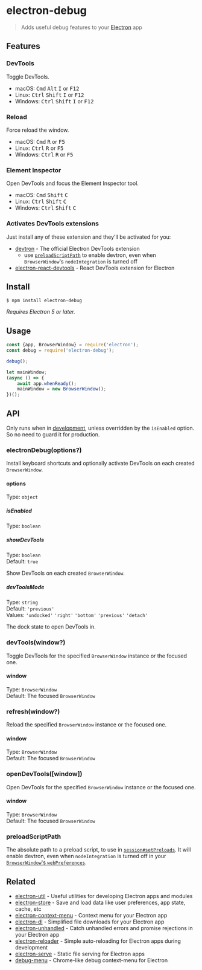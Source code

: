 # electron-debug

> Adds useful debug features to your [Electron](https://electronjs.org) app

## Features

### DevTools

Toggle DevTools.

- macOS: <kbd>Cmd</kbd> <kbd>Alt</kbd> <kbd>I</kbd> or <kbd>F12</kbd>
- Linux: <kbd>Ctrl</kbd> <kbd>Shift</kbd> <kbd>I</kbd> or <kbd>F12</kbd>
- Windows: <kbd>Ctrl</kbd> <kbd>Shift</kbd> <kbd>I</kbd> or <kbd>F12</kbd>

### Reload

Force reload the window.

- macOS: <kbd>Cmd</kbd> <kbd>R</kbd> or <kbd>F5</kbd>
- Linux: <kbd>Ctrl</kbd> <kbd>R</kbd> or <kbd>F5</kbd>
- Windows: <kbd>Ctrl</kbd> <kbd>R</kbd> or <kbd>F5</kbd>

### Element Inspector

Open DevTools and focus the Element Inspector tool.

- macOS: <kbd>Cmd</kbd> <kbd>Shift</kbd> <kbd>C</kbd>
- Linux: <kbd>Ctrl</kbd> <kbd>Shift</kbd> <kbd>C</kbd>
- Windows: <kbd>Ctrl</kbd> <kbd>Shift</kbd> <kbd>C</kbd>

### Activates DevTools extensions

Just install any of these extension and they'll be activated for you:

- [devtron](https://electronjs.org/devtron) - The official Electron DevTools extension
  - use [`preloadScriptPath`](#preloadScriptPath) to enable devtron, even when `BrowserWindow`'s `nodeIntegration` is turned off
- [electron-react-devtools](https://github.com/firejune/electron-react-devtools) - React DevTools extension for Electron

## Install

```
$ npm install electron-debug
```

*Requires Electron 5 or later.*

## Usage

```js
const {app, BrowserWindow} = require('electron');
const debug = require('electron-debug');

debug();

let mainWindow;
(async () => {
	await app.whenReady();
	mainWindow = new BrowserWindow();
})();
```

## API

Only runs when in [development](https://github.com/sindresorhus/electron-is-dev), unless overridden by the `isEnabled` option. So no need to guard it for production.

### electronDebug(options?)

Install keyboard shortcuts and optionally activate DevTools on each created `BrowserWindow`.

#### options

Type: `object`

##### isEnabled

Type: `boolean`

##### showDevTools

Type: `boolean`\
Default: `true`

Show DevTools on each created `BrowserWindow`.

##### devToolsMode

Type: `string`\
Default: `'previous'`\
Values: `'undocked'` `'right'` `'bottom'` `'previous'` `'detach'`

The dock state to open DevTools in.

### devTools(window?)

Toggle DevTools for the specified `BrowserWindow` instance or the focused one.

#### window

Type: `BrowserWindow`\
Default: The focused `BrowserWindow`

### refresh(window?)

Reload the specified `BrowserWindow` instance or the focused one.

#### window

Type: `BrowserWindow`\
Default: The focused `BrowserWindow`

### openDevTools([window])

Open DevTools for the specified `BrowserWindow` instance or the focused one.

#### window

Type: `BrowserWindow`\
Default: The focused `BrowserWindow`

### preloadScriptPath

The absolute path to a preload script, to use in [`session#setPreloads`](https://www.electronjs.org/docs/api/session#sessetpreloadspreloads).
It will enable devtron, even when `nodeIntegration` is turned off in your [`BrowserWindow`'s `webPreferences`](https://www.electronjs.org/docs/api/browser-window#new-browserwindowoptions).

## Related

- [electron-util](https://github.com/sindresorhus/electron-util) - Useful utilities for developing Electron apps and modules
- [electron-store](https://github.com/sindresorhus/electron-store) - Save and load data like user preferences, app state, cache, etc
- [electron-context-menu](https://github.com/sindresorhus/electron-context-menu) - Context menu for your Electron app
- [electron-dl](https://github.com/sindresorhus/electron-dl) - Simplified file downloads for your Electron app
- [electron-unhandled](https://github.com/sindresorhus/electron-unhandled) - Catch unhandled errors and promise rejections in your Electron app
- [electron-reloader](https://github.com/sindresorhus/electron-reloader) - Simple auto-reloading for Electron apps during development
- [electron-serve](https://github.com/sindresorhus/electron-serve) - Static file serving for Electron apps
- [debug-menu](https://github.com/parro-it/debug-menu) - Chrome-like debug context-menu for Electron
